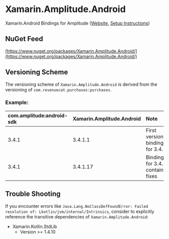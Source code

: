 # Xamarin.Amplitude.Android

Xamarin.Android Bindings for Amplitude ([Website](https://amplitude.com), [Setup Instructions](https://developers.amplitude.com/docs/android))

## NuGet Feed

[https://www.nuget.org/packages/Xamarin.Amplitude.Android/](https://www.nuget.org/packages/Xamarin.Amplitude.Android/)

## Versioning Scheme

The versioning scheme of `Xamarin.Amplitude.Android` is derived from the versioning of `com.revenuecat.purchases:purchases`.

### Example:

| com.amplitude:android-sdk | Xamarin.Amplitude.Android | Note |
|:--|:--|:--|
| 3.4.1 | 3.4.1.1 | First version of bindings for 3.4.1 |
| 3.4.1 | 3.4.1.17 | Bindings for 3.4.1 containing fixes |

## Trouble Shooting

If you encounter errors like `Java.Lang.NoClassDefFoundError: Failed resolution of: Lkotlin/jvm/internal/Intrinsics`, consider to explicitly reference the transitive dependencies of `Xamarin.Amplitude.Android`:

* Xamarin.Kotlin.StdLib
	* Version >= 1.4.10
